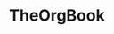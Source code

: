 ---
title: "TheOrgBook"
permalink: /getting_started/theorgbook/
excerpt: "How to quickly install and setup Minimal Mistakes for use with GitHub Pages."
last_modified_at: 2018-05-17T15:15:00-07:00
redirect_from:
  - /theme-setup/
toc: true
toc_sticky: true
---